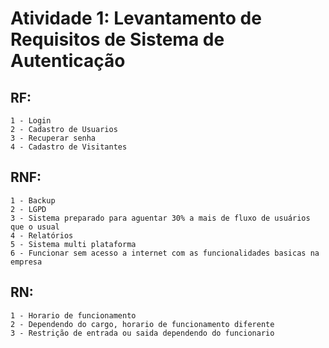 # Atividade 1: Levantamento de Requisitos de Sistema de Autenticação

## RF: 
    1 - Login
    2 - Cadastro de Usuarios
    3 - Recuperar senha 
    4 - Cadastro de Visitantes

## RNF:
    1 - Backup
    2 - LGPD
    3 - Sistema preparado para aguentar 30% a mais de fluxo de usuários que o usual
    4 - Relatórios
    5 - Sistema multi plataforma
    6 - Funcionar sem acesso a internet com as funcionalidades basicas na empresa

## RN:
    1 - Horario de funcionamento
    2 - Dependendo do cargo, horario de funcionamento diferente
    3 - Restrição de entrada ou saida dependendo do funcionario